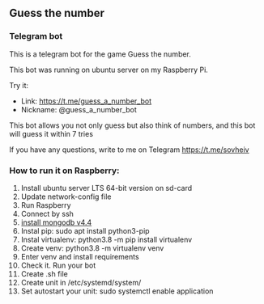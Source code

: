 ## Guess the number
### Telegram bot
This is a telegram bot for the game Guess the number. 

This bot was running on ubuntu server on my Raspberry Pi.

Try it:
- Link: https://t.me/guess_a_number_bot
- Nickname: @guess_a_number_bot

This bot allows you not only guess but also think of numbers, and this bot will guess it within 7 tries

If you have any questions, write to me on Telegram https://t.me/sovheiv

### How to run it on Raspberry:
1. Install ubuntu server LTS 64-bit version on sd-card
2. Update network-config file
3. Run Raspberry
4. Connect by ssh 
5. [install mongodb v4.4](https://www.mongodb.com/developer/how-to/mongodb-on-raspberry-pi/)
6. Instal pip: sudo apt install python3-pip
7. Instal virtualenv: python3.8 -m pip install virtualenv
8. Create venv: python3.8 -m virtualenv venv
9. Enter venv and install requirements
10. Check it. Run your bot 
11. Create .sh file 
12. Create unit in /etc/systemd/system/
14. Set autostart your unit: sudo systemctl enable application



